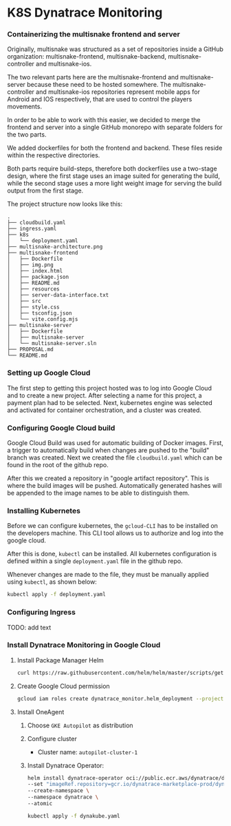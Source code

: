 # K8S Dynatrace Monitoring

### Containerizing the multisnake frontend and server
Originally, multisnake was structured as a set of repositories inside a GitHub
organization: multisnake-frontend, multisnake-backend, multisnake-controller
and multisnake-ios.

The two relevant parts here are the multisnake-frontend and multisnake-server
because these need to be hosted somewhere. The multisnake-controller and
multisnake-ios repositories represent mobile apps for Android and IOS
respectively, that are used to control the players movements.

In order to be able to work with this easier, we decided to merge the frontend
and server into a single GitHub monorepo with separate folders for the two
parts.

We added dockerfiles for both the frontend and backend. These files reside
within the respective directories.

Both parts require build-steps, therefore both dockerfiles use a two-stage
design, where the first stage uses an image suited for generating the build,
while the second stage uses a more light weight image for serving the build
output from the first stage. 

The project structure now looks like this:

```
.
├── cloudbuild.yaml
├── ingress.yaml
├── k8s
│   └── deployment.yaml
├── multisnake-architecture.png
├── multisnake-frontend
│   ├── Dockerfile
│   ├── img.png
│   ├── index.html
│   ├── package.json
│   ├── README.md
│   ├── resources
│   ├── server-data-interface.txt
│   ├── src
│   ├── style.css
│   ├── tsconfig.json
│   └── vite.config.mjs
├── multisnake-server
│   ├── Dockerfile
│   ├── multisnake-server
│   └── multisnake-server.sln
├── PROPOSAL.md
└── README.md
```

### Setting up Google Cloud

The first step to getting this project hosted was to log into Google Cloud and to create a new project.
After selecting a name for this project, a payment plan had to be selected.
Next, kubernetes engine was selected and activated for container orchestration, and a cluster was created.

### Configuring Google Cloud build

Google Cloud Build was used for automatic building of Docker images.
First, a trigger to automatically build when changes are pushed to the "build" branch was created.
Next we created the file `cloudbuild.yaml` which can be found in the root of the github repo.

After this we created a repository in "google artifact repository". This is where the build images will be pushed.
Automatically generated hashes will be appended to the image names to be able to distinguish them.


### Installing Kubernetes

Before we can configure kubernetes, the `gcloud-CLI` has to be installed on the developers machine.
This CLI tool allows us to authorize and log into the google cloud.

After this is done, `kubectl` can be installed.
All kubernetes configuration is defined within a single `deployment.yaml` file in the github repo.

Whenever changes are made to the file, they must be manually applied using `kubectl`, as shown below:
```bash
kubectl apply -f deployment.yaml
```

### Configuring Ingress

TODO: add text

### Install Dynatrace Monitoring in Google Cloud

1. Install Package Manager Helm
    ```bash
    curl https://raw.githubusercontent.com/helm/helm/master/scripts/get-helm-3 | bash
    ```
2. Create Google Cloud permission
    ```bash
    gcloud iam roles create dynatrace_monitor.helm_deployment --project=<your_project_ID> --file=dynatrace-gcp-monitor-helm-deployment-role.yaml
    ```
3. Install OneAgent
    1. Choose `GKE Autopilot` as distribution
    2. Configure cluster
        - Cluster name: `autopilot-cluster-1`
    3. Install Dynatrace Operator:
        ```bash
        helm install dynatrace-operator oci://public.ecr.aws/dynatrace/dynatrace-operator \
        --set "imageRef.repository=gcr.io/dynatrace-marketplace-prod/dynatrace-operator" \
        --create-namespace \
        --namespace dynatrace \
        --atomic
        ```

        ```bash
        kubectl apply -f dynakube.yaml
        ```




